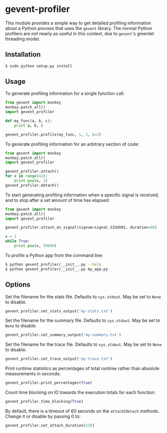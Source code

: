 # gevent-profiler

This module provides a simple way to get detailed profiling information
about a Python process that uses the `gevent` library.  The normal Python
profilers are not nearly as useful in this context, due to `gevent`'s
greenlet threading model.

## Installation

```bash
$ sudo python setup.py install
```

## Usage

To generate profiling information for a single function call:

```python
from gevent import monkey
monkey.patch_all()
import gevent_profiler

def my_func(a, b, c):
    print a, b, c

gevent_profiler.profile(my_func, 1, 2, c=3)
```

To generate profiling information for an arbitrary section of code:

```python
from gevent import monkey
monkey.patch_all()
import gevent_profiler

gevent_profiler.attach()
for x in range(42):
    print pow(x, 2)
gevent_profiler.detach()
```

To start generating profiling information when a specific signal is received,
and to stop after a set amount of time has elapsed:

```python
from gevent import monkey
monkey.patch_all()
import gevent_profiler

gevent_profiler.attach_on_signal(signum=signal.SIGUSR1, duration=60)

x = 2
while True:
    print pow(x, 50000)
```

To profile a Python app from the command line:

```bash
$ python gevent_profiler/__init__.py --help
$ python gevent_profiler/__init__.py my_app.py
```

## Options

Set the filename for the stats file.  Defaults to `sys.stdout`.  May be set to `None` to disable.

```python
gevent_profiler.set_stats_output('my-stats.txt')
```

Set the filename for the summary file.  Defaults to `sys.stdout`.  May be set to `None` to disable.

```python
gevent_profiler.set_summary_output('my-summary.txt')
```

Set the filename for the trace file.  Defaults to `sys.stdout`.  May be set to `None` to disable.

```python
gevent_profiler.set_trace_output('my-trace.txt')
```

Print runtime statistics as percentages of total runtime rather than absolute measurements in seconds:

```python
gevent_profiler.print_percentages(True)
```

Count time blocking on IO towards the execution totals for each function:

```python
gevent_profiler.time_blocking(True)
```

By default, there is a timeout of 60 seconds on the `attach`/`detach` methods. Change it or disable by
passing 0 to:

```python
gevent_profiler.set_attach_duration(120)
```

